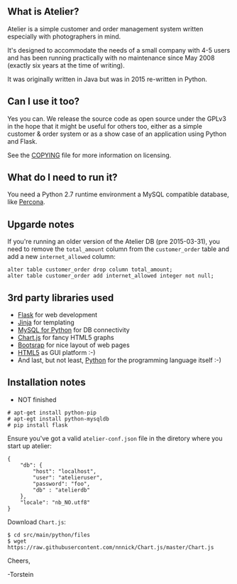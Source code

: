 ## What is Atelier?
Atelier is a simple customer and order management system written
especially with photographers in mind.

It's designed to accommodate the needs of a small company with 4-5
users and has been running practically with no maintenance since May
2008 (exactly six years at the time of writing).

It was originally written in Java but was in 2015 re-written in
Python.

## Can I use it too?

Yes you can. We release the source code as open source under the GPLv3
in the hope that it might be useful for others too, either as a simple
customer & order system or as a show case of an application using
Python and Flask.

See the [COPYING](COPYING) file for more information on licensing.

## What do I need to run it?

You need a Python 2.7 runtime environment a MySQL compatible database,
like [Percona](http://percona.com).

## Upgarde notes

If you're running an older version of the Atelier DB (pre 2015-03-31),
you need to remove the `total_amount` column from the `customer_order`
table and add a new `internet_allowed` column:

```
alter table customer_order drop column total_amount;
alter table customer_order add internet_allowed integer not null;
```

## 3rd party libraries used

- [Flask](http://flask.pocoo.org/) for web development
- [Jinja](http://jinja.pocoo.org/docs/dev/) for templating
- [MySQL for Python](http://sourceforge.net/projects/mysql-python/)
  for DB connectivity
- [Chart.js](https://github.com/nnnick/Chart.js)
  for fancy HTML5 graphs
- [Bootsrap](http://getbootstrap.com/) for nice layout of web pages
- [HTML5](http://www.w3.org/TR/html5/) as GUI platform  :-)
- And last, but not least, [Python](http://python.org) for the
  programming language itself :-)

## Installation notes
- NOT finished

```
# apt-get install python-pip
# apt-egt install python-mysqldb
# pip install flask

```

Ensure you've got a valid `atelier-conf.json` file in the diretory
where you start up atelier:
```
{
    "db": {
        "host": "localhost",
        "user": "atelieruser",
        "password": "foo",
        "db" : "atelierdb"
    },
    "locale": "nb_NO.utf8"
}
```

Download `Chart.js`:
```
$ cd src/main/python/files
$ wget https://raw.githubusercontent.com/nnnick/Chart.js/master/Chart.js
```


Cheers,

-Torstein
